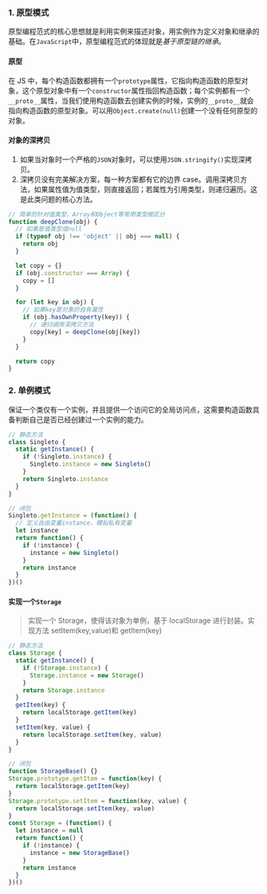 ### 1. 原型模式

原型编程范式的核心思想就是利用实例来描述对象，用实例作为定义对象和继承的基础。在`JavaScript`中，原型编程范式的体现就是*基于原型链的继承*。

#### 原型

在 JS 中，每个构造函数都拥有一个`prototype`属性，它指向构造函数的原型对象，这个原型对象中有一个`constructor`属性指回构造函数；每个实例都有一个`__proto__`属性，当我们使用构造函数去创建实例的时候，实例的`__proto__`就会指向构造函数的原型对象。可以用`Object.create(null)`创建一个没有任何原型的对象。

#### 对象的深拷贝

1. 如果当对象时一个严格的`JSON`对象时，可以使用`JSON.stringify()`实现深拷贝。
2. 深拷贝没有完美解决方案，每一种方案都有它的边界 case。调用深拷贝方法，如果属性值为值类型，则直接返回；若属性为引用类型，则递归遍历。这是此类问题的核心方法。

```js
// 简单的针对值类型，Array和Object等常用类型做区分
function deepClone(obj) {
  // 如果是值类型或null
  if (typeof obj !== 'object' || obj === null) {
    return obj
  }

  let copy = {}
  if (obj.constructor === Array) {
    copy = []
  }

  for (let key in obj) {
    // 如果key是对象的自有属性
    if (obj.hasOwnProperty(key)) {
      // 递归调用深拷贝方法
      copy[key] = deepClone(obj[key])
    }
  }

  return copy
}
```

### 2. 单例模式

保证一个类仅有一个实例，并且提供一个访问它的全局访问点，这需要构造函数具备判断自己是否已经创建过一个实例的能力。

```js
// 静态方法
class Singleto {
  static getInstance() {
    if (!Singleto.instance) {
      Singleto.instance = new Singleto()
    }
    return Singleto.instance
  }
}
```

```js
// 闭包
Singleto.getInstance = (function() {
  // 定义自由变量instance，模拟私有变量
  let instance
  return function() {
    if (!instance) {
      instance = new Singleto()
    }
    return instance
  }
})()
```

#### 实现一个`Storage`

> 实现一个 Storage，使得该对象为单例，基于 localStorage 进行封装。实现方法 setItem(key,value)和 getItem(key)

```js
// 静态方法
class Storage {
  static getInstance() {
    if (!Storage.instance) {
      Storage.instance = new Storage()
    }
    return Storage.instance
  }
  getItem(key) {
    return localStorage.getItem(key)
  }
  setItem(key, value) {
    return localStorage.setItem(key, value)
  }
}
```

```js
// 闭包
function StorageBase() {}
Storage.prototype.getItem = function(key) {
  return localStorage.getItem(key)
}
Storage.prototype.setItem = function(key, value) {
  return localStorage.setItem(key, value)
}
const Storage = (function() {
  let instance = null
  return function() {
    if (!instance) {
      instance = new StorageBase()
    }
    return instance
  }
})()
```
